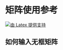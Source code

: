 # 矩阵使用参考

<a href="https://www.latex-project.org">
    <img title="由 Latex-project 提供支持"
    src="https://www.latex-project.org/img/latex-project-logo.svg"
    border="0" alt="由 Latex 提供支持" />
</a>

## 如何输入无框矩阵
